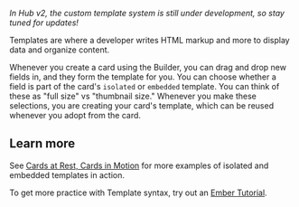 _In Hub v2, the custom template system is still under development, so stay tuned for updates!_

Templates are where a developer writes HTML markup and more to display data and organize content.

Whenever you create a card using the Builder, you can drag and drop new fields in, and they form the template for you. You can choose whether a field is part of the card's `isolated` or `embedded` template.
You can think of these as "full size" vs "thumbnail size."
Whenever you make these selections, you are creating your card's template, which can be reused whenever you adopt from the card.

## Learn more

See [Cards at Rest, Cards in Motion](https://medium.com/cardstack/cards-at-rest-cards-in-motion-4a0f88a8b6c5) for more examples of isolated and embedded templates in action.

To get more practice with Template syntax, try out an [Ember Tutorial](https://guides.emberjs.com/release/tutorial/ember-cli/).
